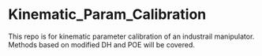 # Kinematic_Param_Calibration
This repo is for kinematic parameter calibration of an industrail manipulator.
Methods based on modified DH and POE will be covered.
